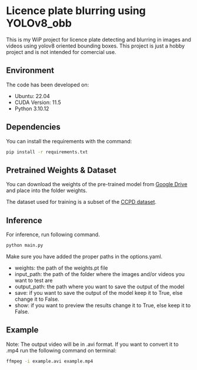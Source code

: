 # Licence plate blurring using YOLOv8_obb 

This is my WiP project for licence plate detecting and blurring in images and videos using yolov8 oriented bounding boxes. This project is just a hobby project and is not intended for comercial use.

## Environment

The code has been developed on:
* Ubuntu: 22.04
* CUDA Version: 11.5
* Python 3.10.12

## Dependencies

You can install the requirements with the command: 
```bash
pip install -r requirements.txt
```

## Pretrained Weights & Dataset

You can download the weights of the pre-trained model from [Google Drive](https://drive.google.com/drive/folders/1HHt-oDnS-wRuDBi4tJiqLaAwtfUqM-F8?usp=sharing) and place into the folder weights.

The dataset used for training is a subset of the [CCPD dataset](https://github.com/detectRecog/CCPD).

## Inference

For inference, run following command. 

```bash
python main.py
```
Make sure you have added the proper paths in the options.yaml.
* weights: the path of the weights.pt file
* input_path: the path of the folder where the images and/or videos you want to test are
* output_path: the path where you want to save the output of the model
* save: if you want to save the output of the model keep it to True, else change it to False.
* show: if you want to preview the results change it to True, else keep it to False.

## Example


Note: The output video will be in .avi format. If you want to convert it to .mp4 run the following command on terminal:

```bash
ffmpeg -i example.avi example.mp4
```

